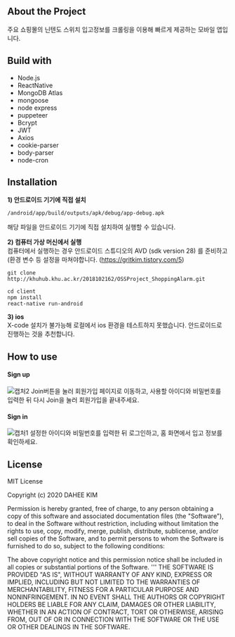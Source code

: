 ## About the Project
주요 쇼핑몰의 닌텐도 스위치 입고정보를 크롤링을 이용해 빠르게 제공하는 모바일 앱입니다.

## Build with
- Node.js
- ReactNative
- MongoDB Atlas
- mongoose
- node express
- puppeteer
- Bcrypt
- JWT
- Axios 
- cookie-parser
- body-parser
- node-cron

## Installation

**1) 안드로이드 기기에 직접 설치** 
```
/android/app/build/outputs/apk/debug/app-debug.apk 
```
해당 파일을 안드로이드 기기에 직접 설치하여 실행할 수 있습니다.

**2) 컴퓨터 가상 머신에서 실행**
<br>
컴퓨터에서 실행하는 경우 안드로이드 스튜디오의 AVD (sdk version 28) 를 준비하고(환경 변수 등 설정을 마쳐야합니다. (https://gritkim.tistory.com/5) <br>
```
git clone http://khuhub.khu.ac.kr/2018102162/OSSProject_ShoppingAlarm.git
```
```
cd client
npm install
react-native run-android
```

**3) ios** <br>
X-code 설치가 불가능해 로컬에서 ios 환경을 테스트하지 못했습니다. 안드로이드로 진행하는 것을 추천합니다.

## How to use

#### Sign up

![캡처2](/uploads/b25194a4bef420c740fc33be5f4b29f6/캡처2.PNG)
Join버튼을 눌러 회원가입 페이지로 이동하고, 사용할 아이디와 비밀번호를 입력한 뒤 다시 Join을 눌러 회원가입을 끝내주세요. 

#### Sign in

![캡처1](/uploads/22b075189a5c2400b8e4dcd9b05f694c/캡처1.PNG)
설정한 아이디와 비밀번호를 입력한 뒤 로그인하고, 홈 화면에서 입고 정보를 확인하세요. 





## License
MIT License

Copyright (c) 2020 DAHEE KIM

Permission is hereby granted, free of charge, to any person obtaining a copy
of this software and associated documentation files (the "Software"), to deal
in the Software without restriction, including without limitation the rights
to use, copy, modify, merge, publish, distribute, sublicense, and/or sell
copies of the Software, and to permit persons to whom the Software is
furnished to do so, subject to the following conditions:

The above copyright notice and this permission notice shall be included in all
copies or substantial portions of the Software.
'''
THE SOFTWARE IS PROVIDED "AS IS", WITHOUT WARRANTY OF ANY KIND, EXPRESS OR
IMPLIED, INCLUDING BUT NOT LIMITED TO THE WARRANTIES OF MERCHANTABILITY,
FITNESS FOR A PARTICULAR PURPOSE AND NONINFRINGEMENT. IN NO EVENT SHALL THE
AUTHORS OR COPYRIGHT HOLDERS BE LIABLE FOR ANY CLAIM, DAMAGES OR OTHER
LIABILITY, WHETHER IN AN ACTION OF CONTRACT, TORT OR OTHERWISE, ARISING FROM,
OUT OF OR IN CONNECTION WITH THE SOFTWARE OR THE USE OR OTHER DEALINGS IN THE
SOFTWARE.
```